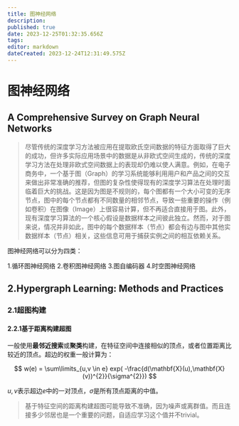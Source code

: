 ```yaml
---
title: 图神经网络
description: 
published: true
date: 2023-12-25T01:32:35.656Z
tags: 
editor: markdown
dateCreated: 2023-12-24T12:31:49.575Z
---
```


# 图神经网络

## A Comprehensive Survey on Graph Neural Networks

> 尽管传统的深度学习方法被应用在提取欧氏空间数据的特征方面取得了巨大的成功，但许多实际应用场景中的数据是从非欧式空间生成的，传统的深度学习方法在处理非欧式空间数据上的表现却仍难以使人满意。例如，在电子商务中，一个基于图（Graph）的学习系统能够利用用户和产品之间的交互来做出非常准确的推荐，但图的复杂性使得现有的深度学习算法在处理时面临着巨大的挑战。这是因为图是不规则的，每个图都有一个大小可变的无序节点，图中的每个节点都有不同数量的相邻节点，导致一些重要的操作（例如卷积）在图像（Image）上很容易计算，但不再适合直接用于图。此外，现有深度学习算法的一个核心假设是数据样本之间彼此独立。然而，对于图来说，情况并非如此，图中的每个数据样本（节点）都会有边与图中其他实数据样本（节点）相关，这些信息可用于捕获实例之间的相互依赖关系。

图神经网络可以分为四类：

1.循环图神经网络
2.卷积图神经网络
3.图自编码器
4.时空图神经网络


## 2.Hypergraph Learning: Methods and Practices

### 2.1超图构建
#### 2.2.1基于距离构建超图

一般使用**最邻近搜索**或**聚类**构建，在特征空间中连接相似的顶点，或者位置距离比较近的顶点。超边的权重一般计算为：

$$
w(e) = \sum\limits_{u,v \in e} exp( -\frac{d(\mathbf{X}(u),\mathbf{X}(v))^{2}}{\sigma^{2}})
$$

$u,v$表示超边$e$中的一对顶点，$\sigma$是所有顶点距离的中值。

> 基于特征空间的距离构建超图可能导致不准确，因为噪声或离群值。而且连接多少邻居也是一个重要的问题，自适应学习这个值并不trivial。





